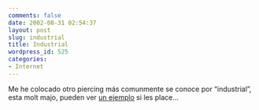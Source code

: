 ```yaml
---
comments: false
date: 2002-08-31 02:54:37
layout: post
slug: industrial
title: Industrial
wordpress_id: 525
categories:
- Internet
---
```


Me he colocado otro piercing más comunmente se conoce por “industrial”, esta molt majo, pueden ver [un ejemplo](http://www.bme.freeq.com/pierce/01-ear/A20821/high/a57r73go.png) si les place…




 
